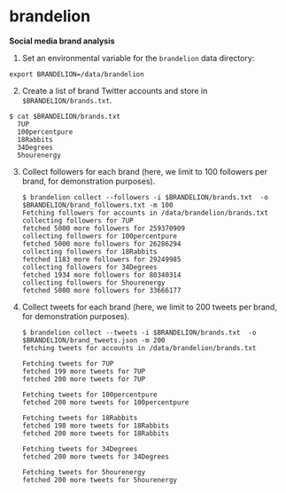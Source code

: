 # brandelion

**Social media brand analysis**

1. Set an environmental variable for the `brandelion` data directory:

  `export BRANDELION=/data/brandelion`

2. Create a list of brand Twitter accounts and store in `$BRANDELION/brands.txt`.
  ```
  $ cat $BRANDELION/brands.txt
    7UP
    100percentpure
    18Rabbits
    34Degrees
    5hourenergy
   ```

3. Collect followers for each brand (here, we limit to 100 followers per brand, for demonstration purposes).
   ```
   $ brandelion collect --followers -i $BRANDELION/brands.txt  -o $BRANDELION/brand_followers.txt -m 100
   Fetching followers for accounts in /data/brandelion/brands.txt
   collecting followers for 7UP
   fetched 5000 more followers for 259370909
   collecting followers for 100percentpure
   fetched 5000 more followers for 26286294
   collecting followers for 18Rabbits
   fetched 1183 more followers for 29249985
   collecting followers for 34Degrees
   fetched 1934 more followers for 80340314
   collecting followers for 5hourenergy
   fetched 5000 more followers for 33666177
   ```

4. Collect tweets for each brand (here, we limit to 200 tweets per brand, for demonstration purposes).
   ```
   $ brandelion collect --tweets -i $BRANDELION/brands.txt  -o $BRANDELION/brand_tweets.json -m 200
   fetching tweets for accounts in /data/brandelion/brands.txt

   Fetching tweets for 7UP
   fetched 199 more tweets for 7UP
   fetched 200 more tweets for 7UP

   Fetching tweets for 100percentpure
   fetched 200 more tweets for 100percentpure

   Fetching tweets for 18Rabbits
   fetched 198 more tweets for 18Rabbits
   fetched 200 more tweets for 18Rabbits

   Fetching tweets for 34Degrees
   fetched 200 more tweets for 34Degrees

   Fetching tweets for 5hourenergy
   fetched 200 more tweets for 5hourenergy
   ```
